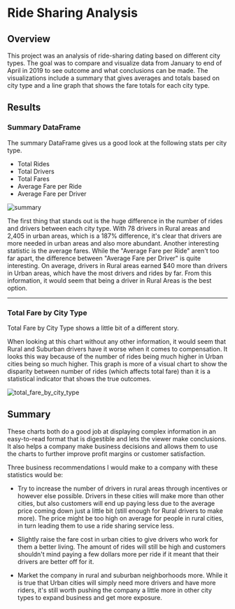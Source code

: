 # Ride Sharing Analysis 

## Overview 

This project was an analysis of ride-sharing dating based on different city types. The goal was to compare and visualize data from January to end of April in 2019 to see outcome and what conclusions can be made. The visualizations include a summary that gives averages and totals based on city type and a line graph that shows the fare totals for each city type.

## Results 

### Summary DataFrame

The summary DataFrame gives us a good look at the following stats per city type. 
- Total Rides 
- Total Drivers 
- Total Fares 
- Average Fare per Ride 
- Average Fare per Driver 

![summary](https://user-images.githubusercontent.com/60283799/173926215-2a5e6c57-2a83-4f31-bc64-5a80f9817715.PNG)

The first thing that stands out is the huge difference in the number of rides and drivers between each city type. With 78 drivers in Rural areas and 2,405 in urban areas, which is a 187% difference, it's clear that drivers are more needed in urban areas and also more abundant. Another interesting statistic is the average fares. While the "Average Fare per Ride" aren't too far apart, the difference between "Average Fare per Driver" is quite interesting. On average, drivers in Rural areas earned $40 more than drivers in Urban areas, which have the most drivers and rides by far. From this information, it would seem that being a driver in Rural Areas is the best option. 

---

### Total Fare by City Type

Total Fare by City Type shows a little bit of a different story. 

When looking at this chart without any other information, it would seem that Rural and Suburban drivers have it worse when it comes to compensation. It looks this way because of the number of rides being much higher in Urban cities being so much higher. This graph is more of a visual chart to show the disparity between number of rides (which affects total fare) than it is a statistical indicator that shows the true outcomes. 

![total_fare_by_city_type](https://user-images.githubusercontent.com/60283799/173926131-b0f24c7d-7781-4ce4-94f1-b898b2f9ffd0.PNG)

## Summary 

These charts both do a good job at displaying complex information in an easy-to-read format that is digestible and lets the viewer make conclusions. It also helps a company make business decisions and allows them to use the charts to further improve profit margins or customer satisfaction. 

Three business recommendations I would make to a company with these statistics would be:

- Try to increase the number of drivers in rural areas through incentives or however else possible. Drivers in these cities will make more than other cities, but also customers will end up paying less due to the average price coming down just a little bit (still enough for Rural drivers to make more). The price might be too high on average for people in rural cities, in turn leading them to use a ride sharing service less. 

- Slightly raise the fare cost in urban cities to give drivers who work for them a better living. The amount of rides will still be high and customers shouldn't mind paying a few dollars more per ride if it meant that their drivers are better off for it. 

- Market the company in rural and suburban neighborhoods more. While it is true that Urban cities will simply need more drivers and have more riders, it's still worth pushing the company a little more in other city types to expand business and get more exposure. 



